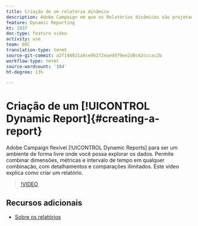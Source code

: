```yaml
---
title: Criação de um relatório dinâmico
description: Adobe Campaign em que os Relatórios dinâmicos são projetados para serem ambientes flexíveis de forma livre que podem ser explorados. Permite combinar dimensões, métricas e intervalo de tempo em qualquer combinação, com detalhamentos e comparações ilimitados. Este vídeo explica como criar um relatório.
feature: Dynamic Reporting
kt: 2037
doc-type: feature video
activity: use
team: DOC
translation-type: tm+mt
source-git-commit: a2f194821a9ce06272eaed979ee2d8c62cccac2b
workflow-type: tm+mt
source-wordcount: '104'
ht-degree: 13%

---
```



# Criação de um [!UICONTROL Dynamic Report]{#creating-a-report}

Adobe Campaign flexível [!UICONTROL Dynamic Reports] para ser um ambiente de forma livre onde você possa explorar os dados. Permite combinar dimensões, métricas e intervalo de tempo em qualquer combinação, com detalhamentos e comparações ilimitados. Este vídeo explica como criar um relatório.

>[!VIDEO](https://video.tv.adobe.com/v/25264/?quality=12)

## Recursos adicionais

* [Sobre os relatórios](https://docs.adobe.com/content/help/pt-BR/campaign-standard/using/reporting/about-reporting/about-dynamic-reports.html)
